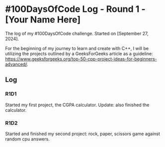 # #100DaysOfCode Log - Round 1 - [Your Name Here]

The log of my #100DaysOfCode challenge. Started on [September 27, 2024].

For the beginning of my journey to learn and create with C++, I will be utilizing the projects outlined by a GeeksForGeeks article as a guideline: <https://www.geeksforgeeks.org/top-50-cpp-project-ideas-for-beginners-advanced/>. 

## Log

### R1D1 
Started my first project, the CGPA calculator.
Update: also finished the calculator.

### R1D2
Started and finished my second project: rock, paper, scissors game against random cpu answers.
